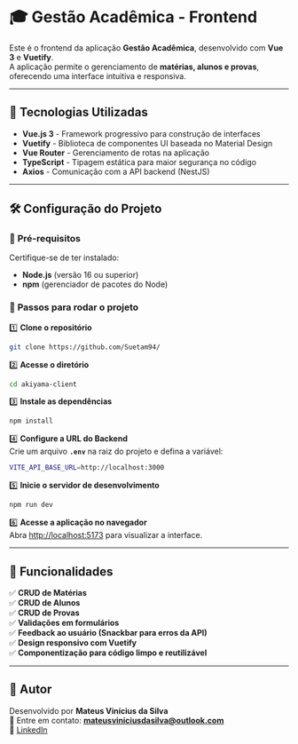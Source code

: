 # 🎓 Gestão Acadêmica - Frontend

Este é o frontend da aplicação **Gestão Acadêmica**, desenvolvido com **Vue 3** e **Vuetify**.  
A aplicação permite o gerenciamento de **matérias, alunos e provas**, oferecendo uma interface intuitiva e responsiva.

---

## 🚀 Tecnologias Utilizadas

- **Vue.js 3** - Framework progressivo para construção de interfaces
- **Vuetify** - Biblioteca de componentes UI baseada no Material Design
- **Vue Router** - Gerenciamento de rotas na aplicação
- **TypeScript** - Tipagem estática para maior segurança no código
- **Axios** - Comunicação com a API backend (NestJS)

---

## 🛠️ Configuração do Projeto

### 🔹 **Pré-requisitos**
Certifique-se de ter instalado:
- **Node.js** (versão 16 ou superior)
- **npm** (gerenciador de pacotes do Node)

### 🔹 **Passos para rodar o projeto**

1️⃣ **Clone o repositório**
```sh
git clone https://github.com/Suetam94/
```
2️⃣ **Acesse o diretório**
```sh
cd akiyama-client
```
3️⃣ **Instale as dependências**
```sh
npm install
```
4️⃣ **Configure a URL do Backend**  
Crie um arquivo **`.env`** na raiz do projeto e defina a variável:
```sh
VITE_API_BASE_URL=http://localhost:3000
```
5️⃣ **Inicie o servidor de desenvolvimento**
```sh
npm run dev
```
6️⃣ **Acesse a aplicação no navegador**  
Abra [http://localhost:5173](http://localhost:5173) para visualizar a interface.

---

## 📌 Funcionalidades

✅ **CRUD de Matérias**  
✅ **CRUD de Alunos**  
✅ **CRUD de Provas**  
✅ **Validações em formulários**  
✅ **Feedback ao usuário (Snackbar para erros da API)**  
✅ **Design responsivo com Vuetify**  
✅ **Componentização para código limpo e reutilizável**

---

## 📝 **Autor**
Desenvolvido por **Mateus Vinícius da Silva**  
📧 Entre em contato: **mateusviniciusdasilva@outlook.com**  
🔗 [LinkedIn](https://www.linkedin.com/in/mateus-vin%C3%ADcius-da-silva-8156301a5/)

